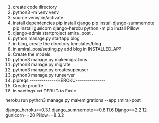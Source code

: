 1. create code directory
2. python3 -m venv venv
3. source venv/bin/activate
4. install dependencies
pip install django
pip install django-summernote
pip install gunicorn django-heroku
python -m pip install Pillow
5. django-admin startproject amiral_post .
6. python manage.py startapp blog
7. in blog, create the directory templates/blog
8. in amiral_post/setting.py add blog in INSTALLED_APP
9. Create the models
11. python3 manage.py makemigrations
12. python3 manage.py migrate
13. python3 manage.py createsuperuser
14. python3 manage.py runserver
15. pipreqs
--------------HEROKU---------------
1. Create procfile
2. in seetings set DEBUG to Fasle

 heroku run python3 manage.py makemigrations --app amiral-post

django_heroku==0.3.1
django_summernote==0.8.11.6
Django==2.2.12
gunicorn==20
Pillow==8.3.2